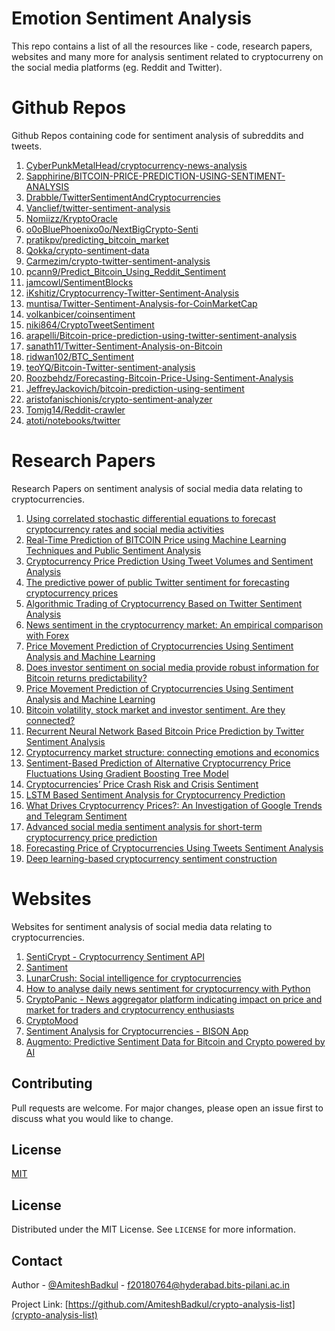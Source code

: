 # Emotion Sentiment Analysis
This repo contains a list of all the resources like - code, research papers, websites and many more for analysis sentiment related to cryptocurreny on the social media platforms (eg. Reddit and Twitter).

# Github Repos
Github Repos containing code for sentiment analysis of subreddits and tweets.

1. [CyberPunkMetalHead/cryptocurrency-news-analysis](https://github.com/CyberPunkMetalHead/cryptocurrency-news-analysis) 
2. [Sapphirine/BITCOIN-PRICE-PREDICTION-USING-SENTIMENT-ANALYSIS](https://github.com/Sapphirine/BITCOIN-PRICE-PREDICTION-USING-SENTIMENT-ANALYSIS) 
3. [Drabble/TwitterSentimentAndCryptocurrencies](https://github.com/Drabble/TwitterSentimentAndCryptocurrencies) 
4. [Vanclief/twitter-sentiment-analysis](https://github.com/Vanclief/twitter-sentiment-analysis) 
5. [Nomiizz/KryptoOracle](https://github.com/Nomiizz/KryptoOracle) 
6. [o0oBluePhoenixo0o/NextBigCrypto-Senti](https://github.com/o0oBluePhoenixo0o/NextBigCrypto-Senti) 
7. [pratikpv/predicting_bitcoin_market](https://github.com/pratikpv/predicting_bitcoin_market)
8. [Qokka/crypto-sentiment-data](https://github.com/Qokka/crypto-sentiment-data)
9. [Carmezim/crypto-twitter-sentiment-analysis](https://github.com/Carmezim/crypto-twitter-sentiment-analysis) 
10. [pcann9/Predict_Bitcoin_Using_Reddit_Sentiment](https://github.com/pcann9/Predict_Bitcoin_Using_Reddit_Sentiment)
11. [jamcowl/SentimentBlocks](https://github.com/jamcowl/SentimentBlocks) 
12. [iKshitiz/Cryptocurrency-Twitter-Sentiment-Analysis](https://github.com/iKshitiz/Cryptocurrency-Twitter-Sentiment-Analysis)
13. [muntisa/Twitter-Sentiment-Analysis-for-CoinMarketCap](https://github.com/muntisa/Twitter-Sentiment-Analysis-for-CoinMarketCap) 
14. [volkanbicer/coinsentiment](https://github.com/volkanbicer/coinsentiment) 
15. [niki864/CryptoTweetSentiment](https://github.com/niki864/CryptoTweetSentiment) 
16. [arapelli/Bitcoin-price-prediction-using-twitter-sentiment-analysis](https://github.com/arapelli/Bitcoin-price-prediction-using-twitter-sentiment-analysis) 
17. [sanath11/Twitter-Sentiment-Analysis-on-Bitcoin](https://github.com/sanath11/Twitter-Sentiment-Analysis-on-Bitcoin) 
18. [ridwan102/BTC_Sentiment](https://github.com/ridwan102/BTC_Sentiment) 
19. [teoYQ/Bitcoin-Twitter-sentiment-analysis](https://github.com/teoYQ/Bitcoin-Twitter-sentiment-analysis) 
20. [Roozbehdz/Forecasting-Bitcoin-Price-Using-Sentiment-Analysis](https://github.com/Roozbehdz/Forecasting-Bitcoin-Price-Using-Sentiment-Analysis) 
21. [JeffreyJackovich/bitcoin-prediction-using-sentiment](https://github.com/JeffreyJackovich/bitcoin-prediction-using-sentiment) 
22. [aristofanischionis/crypto-sentiment-analyzer](https://github.com/aristofanischionis/crypto-sentiment-analyzer) 
23. [Tomjg14/Reddit-crawler](https://github.com/Tomjg14/Reddit-crawler)
24. [atoti/notebooks/twitter](https://github.com/atoti/notebooks/tree/master/notebooks/twitter)

# Research Papers
Research Papers on sentiment analysis of social media data relating to cryptocurrencies.

1. [Using correlated stochastic differential equations to forecast cryptocurrency rates and social media activities](https://www.researchgate.net/publication/339867163_Using_correlated_stochastic_differential_equations_to_forecast_cryptocurrency_rates_and_social_media_activities)
2. [Real-Time Prediction of BITCOIN Price using Machine Learning Techniques and Public Sentiment Analysis](https://arxiv.org/abs/2006.14473)
3. [Cryptocurrency Price Prediction Using Tweet Volumes and Sentiment Analysis](https://scholar.smu.edu/datasciencereview/vol1/iss3/1/) 
4. [The predictive power of public Twitter sentiment for forecasting cryptocurrency prices](https://www.sciencedirect.com/science/article/abs/pii/S104244312030072X)
5. [Algorithmic Trading of Cryptocurrency Based on Twitter Sentiment Analysis](http://cs229.stanford.edu/proj2015/029_report.pdf) 
6. [News sentiment in the cryptocurrency market: An empirical comparison with Forex](https://www.sciencedirect.com/science/article/abs/pii/S105752192030106X) 
7. [Price Movement Prediction of Cryptocurrencies Using Sentiment Analysis and Machine Learning](https://www.mdpi.com/1099-4300/21/6/589) 
8. [Does investor sentiment on social media provide robust information for Bitcoin returns predictability?](https://www.sciencedirect.com/science/article/abs/pii/S1544612319314199)  
9. [Price Movement Prediction of Cryptocurrencies Using Sentiment Analysis and Machine Learning](https://www.sciencedirect.com/science/article/pii/S2214212620307535) 
10. [Bitcoin volatility, stock market and investor sentiment. Are they connected?](https://www.sciencedirect.com/science/article/pii/S1544612319309274) 
11. [Recurrent Neural Network Based Bitcoin Price Prediction by Twitter Sentiment Analysis](https://ieeexplore.ieee.org/abstract/document/8586824/) 
12. [Cryptocurrency market structure: connecting emotions and economics](https://link.springer.com/article/10.1007/s42521-019-00008-9)
13. [Sentiment-Based Prediction of Alternative Cryptocurrency Price Fluctuations Using Gradient Boosting Tree Model](https://internal-journal.frontiersin.org/articles/10.3389/fphy.2019.00098/full) 
14. [Cryptocurrencies’ Price Crash Risk and Crisis Sentiment](https://www.sciencedirect.com/science/article/abs/pii/S154461232100009X) 
15. [LSTM Based Sentiment Analysis for Cryptocurrency Prediction](https://arxiv.org/abs/2103.14804) 
16. [What Drives Cryptocurrency Prices?: An Investigation of Google Trends and Telegram Sentiment](https://dl.acm.org/doi/abs/10.1145/3308897.3308955) 
17. [Advanced social media sentiment analysis for short-term cryptocurrency price prediction](https://onlinelibrary.wiley.com/doi/abs/10.1111/exsy.12493) 
18. [Forecasting Price of Cryptocurrencies Using Tweets Sentiment Analysis](https://ieeexplore.ieee.org/abstract/document/8530659/) 
19. [Deep learning-based cryptocurrency sentiment construction](https://link.springer.com/article/10.1007/s42521-020-00018-y) 


# Websites
Websites for sentiment analysis of social media data relating to cryptocurrencies.


1. [SentiCrypt - Cryptocurrency Sentiment API](https://senticrypt.com/docs.html)
2. [Santiment](https://santiment.net/)
3. [LunarCrush: Social intelligence for cryptocurrencies](https://lunarcrush.com/)
4. [How to analyse daily news sentiment for cryptocurrency with Python](https://www.cryptomaton.org/2021/04/05/how-to-analyse-daily-news-sentiment-for-cryptocurrency-with-python/)
5. [CryptoPanic - News aggregator platform indicating impact on price and market for traders and cryptocurrency enthusiasts](https://cryptopanic.com/)
6. [CryptoMood](https://cryptomood.com/)
7. [Sentiment Analysis for Cryptocurrencies - BISON App](https://bisonapp.com/en/cryptoradar/)
8. [Augmento: Predictive Sentiment Data for Bitcoin and Crypto powered by AI](https://www.augmento.ai/)

## Contributing
Pull requests are welcome. For major changes, please open an issue first to discuss what you would like to change.


## License
[MIT](https://github.com/AmiteshBadkul/crypto-analysis-list/blob/master/LICENSE)

<!-- LICENSE -->
## License

Distributed under the MIT License. See `LICENSE` for more information.

<!-- CONTACT -->
## Contact

Author - [@AmiteshBadkul](https://github.com/AmiteshBadkul) - f20180764@hyderabad.bits-pilani.ac.in

Project Link: [https://github.com/AmiteshBadkul/crypto-analysis-list](crypto-analysis-list)
